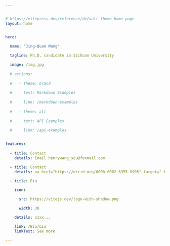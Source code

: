 ```yaml
---


# https://vitepress.dev/reference/default-theme-home-page
layout: home


hero:
  
  name: 'Jing-Quan Wang'

  tagline: Ph.D. candidate in Sichuan University

  image: /img.jpg
  
  # actions:
  
  #   - theme: brand
  
  #     text: Markdown Examples
  
  #     link: /markdown-examples
  
  #   - theme: alt
  
  #     text: API Examples
  
  #     link: /api-examples


features:
  
  - title: Contact  
    details: Email henrywang_scu@foxmail.com

  - title: Contact   
    details: <a href="https://orcid.org/0000-0002-6955-8905" target="_blank">[ORCID]</a>

  - title: Bio

    icon:

      src: https://vitejs.dev/logo-with-shadow.png

      width: 30

    details: xxxx...

    link: /Bio/bio
    linkText: See more

---
```




